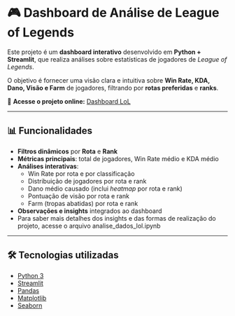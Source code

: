 # 🎮 Dashboard de Análise de League of Legends

Este projeto é um **dashboard interativo** desenvolvido em **Python + Streamlit**, que realiza análises sobre estatísticas de jogadores de *League of Legends*.  

O objetivo é fornecer uma visão clara e intuitiva sobre **Win Rate, KDA, Dano, Visão e Farm** de jogadores, filtrando por **rotas preferidas** e **ranks**.

🔗 **Acesse o projeto online:** [Dashboard LoL](https://6f4pewftyp7ajxnaqzy497.streamlit.app/)

---

## 📊 Funcionalidades

- **Filtros dinâmicos** por **Rota** e **Rank**  
- **Métricas principais**: total de jogadores, Win Rate médio e KDA médio  
- **Análises interativas**:
  - Win Rate por rota e por classificação
  - Distribuição de jogadores por rota e rank
  - Dano médio causado (inclui *heatmap* por rota e rank)
  - Pontuação de visão por rota e rank
  - Farm (tropas abatidas) por rota e rank  
- **Observações e insights** integrados ao dashboard
- Para saber mais detalhes dos insights e das formas de realização do projeto, acesse o arquivo analise_dados_lol.ipynb

---

## 🛠️ Tecnologias utilizadas

- [Python 3](https://www.python.org/)
- [Streamlit](https://streamlit.io/)  
- [Pandas](https://pandas.pydata.org/)  
- [Matplotlib](https://matplotlib.org/)  
- [Seaborn](https://seaborn.pydata.org/)  



